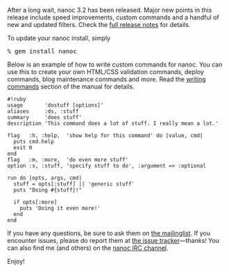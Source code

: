 After a long wait, nanoc 3.2 has been released. Major new points in this release include speed improvements, custom commands and a handful of new and updated filters. Check the [full release notes](/release-notes/) for details.

To update your nanoc install, simply

<pre><span class="prompt">%</span> <kbd>gem install nanoc</kbd></pre>

Below is an example of how to write custom commands for nanoc. You can use this to create your own HTML/CSS validation commands, deploy commands, blog maintenance commands and more. Read the [writing commands](/docs/5-advanced-concepts/#writing-commands) section of the manual for details.

	#!ruby
	usage       'dostuff [options]'
	aliases     :ds, :stuff
	summary     'does stuff'
	description 'This command does a lot of stuff. I really mean a lot.'
    
	flag   :h, :help,  'show help for this command' do |value, cmd|
	  puts cmd.help
	  exit 0
	end
	flag   :m, :more,  'do even more stuff'
	option :s, :stuff, 'specify stuff to do', :argument => :optional
    
	run do |opts, args, cmd|
	  stuff = opts[:stuff] || 'generic stuff'
	  puts "Doing #{stuff}!"
    
	  if opts[:more]
	    puts 'Doing it even more!'
	  end
	end

If you have any questions, be sure to ask them on [the mailinglist](http://groups.google.com/group/nanoc/). If you encounter issues, please do report them at [the issue tracker](https://github.com/nanoc-ssg/nanoc/issues)—thanks! You can also find me (and others) on the [nanoc IRC channel](irc://chat.freenode.net/#nanoc).

Enjoy!
